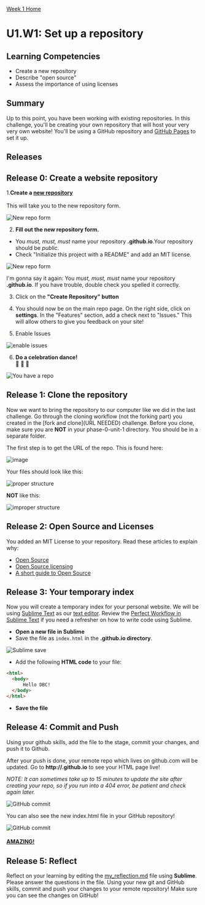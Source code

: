 [Week 1 Home](../)

# U1.W1: Set up a repository

## Learning Competencies
- Create a new repository
- Describe "open source"
- Assess the importance of using licenses

## Summary

Up to this point, you have been working with existing repositories. In this challenge, you'll be creating your own repository that will host your very very own website! You'll be using a GitHub repository and [GitHub Pages](http://pages.github.com/) to set it up.

## Releases

## Release 0: Create a website repository

1.**Create a [new repository](https://github.com/new)**<br /><br />This will take you to the new repository form.

![New repo form](../imgs/github-repo-1.jpg)

2. **Fill out the new repository form.**
 - You *must, must, must* name your repository **<USERNAME>.github.io**.Your repository should be *public*.
 - Check "Initialize this project with a README" and add an MIT license.

 ![New repo form](../imgs/github-repo-2.jpg)

 I'm gonna say it again: You *must, must, must* name your repository **<USERNAME>.github.io**. If you have trouble, double check you spelled it correctly.

3. Click on the **"Create Repository" button**

4. You should now be on the main repo page. On the right side, click on **settings**. In the "Features" section, add a check next to "Issues." This will allow others to give you feedback on your site!

5. Enable Issues

![enable issues](../imgs/enable-issues.png)

6. **Do a celebration dance!** <br />:dancers: :tada: :dancer:

![You have a repo](../imgs/github-repo3.jpg)

## Release 1: Clone the repository

Now we want to bring the repository to our computer like we did in the last challenge. Go through the cloning workflow (not the forking part) you created in the [fork and clone](URL NEEDED) challenge. Before you clone, make sure you are **NOT** in your phase-0-unit-1 directory. You should be in a separate folder.

The first step is to get the URL of the repo. This is found here:

![image](../imgs/clone-url.png)

Your files should look like this:

![proper structure](../imgs/correct-file-structure.png)

<b>NOT</b> like this:

![improper structure](../imgs/improper-structure.png)

## Release 2: Open Source and Licenses

You added an MIT License to your repository. Read these articles to explain why:

* [Open Source](http://skillcrush.com/2012/08/29/open-source-software/)
* [Open Source licensing](http://www.slideshare.net/CodeMontage/writespeakcode-open-source-licenses)
* [A short guide to Open Source](http://www.smashingmagazine.com/2010/03/24/a-short-guide-to-open-source-and-similar-licenses/)

## Release 3: Your temporary index
Now you will create a temporary index for your personal website. We will be using [Sublime Text](http://www.sublimetext.com/) as our [text editor](http://skillcrush.com/2012/09/10/text-editor/). Review the [Perfect Workflow in Sublime Text](http://code.tutsplus.com/articles/perfect-workflow-in-sublime-text-free-course--net-27293) if you need a refresher on how to write code using Sublime.

- **Open a new file in Sublime**
- Save the file as `index.html` in the **<USERNAME>.github.io directory**.

![Sublime save](../imgs/sublime-save.jpg)

- Add the following **HTML code** to your file:

```html
<html>
  <body>
      Hello DBC!
  </body>
</html>

```
- **Save the file**

## Release 4: Commit and Push

Using your github skills, add the file to the stage, commit your changes, and push it to Github.

After your push is done, your remote repo which lives on github.com will be updated.
Go to **http://<USERNAME>.github.io** to see your HTML page live!

*NOTE: It can sometimes take up to 15 minutes to update the site after creating your repo, so if you run into a 404 error, be patient and check again later.*

![GitHub commit](../imgs/github-page1.jpg)

You can also see the new index.html file in your GitHub repository!

![GitHub commit](../imgs/github-page2.jpg)

#### [AMAZING!](http://www.youtube.com/watch?v=ewfIvKbuRUg)

## Release 5: Reflect

Reflect on your learning by editing the [my_reflection.md](my_reflection.md) file using **Sublime**. Please answer the questions in the file. Using your new git and GitHub skills, commit and push your changes to your remote repository! Make sure you can see the changes on GitHub!
